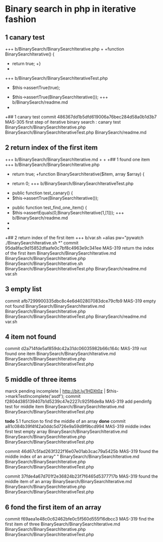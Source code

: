 # Binary search in php in iterative fashion



## 1 canary test

+++ b/BinarySearch/BinarySearchIterative.php
+
+function BinarySearchIterative() {
+  return true;
+}
+
+++ b/BinarySearch/BinarySearchIterativeTest.php
-    $this->assertTrue(true);
+    $this->assertTrue(BinarySearchIterative());
+++ b/BinarySearch/readme.md
+
+## 1 canary test
commit 486367dd1b5dfd619006a76bec284d58a0b1d3b7
     MAS-305 first step of iterative binary search : canary test
BinarySearch/BinarySearchIterative.php
BinarySearch/BinarySearchIterativeTest.php
BinarySearch/readme.md


## 2 return index of the first item
+++ b/BinarySearch/BinarySearchIterative.md
+
+
+## 1 found one item
+++ b/BinarySearch/BinarySearchIterative.php
-  return true;
+function BinarySearchIterative($item, array $array) {
+  return 0;
+++ b/BinarySearch/BinarySearchIterativeTest.php
-  public function test_canary() {
-    $this->assertTrue(BinarySearchIterative());
+  public function test_find_one_item() {
+    $this->assertEquals(0,BinarySearchIterative(1,[1]));
+++ b/BinarySearch/readme.md
+
+
+## 2 return index of the first item
+++ b/var.sh
+alias pw="pywatch ./BinarySearchIterative.sh *"
commit 95da8fac9d15852dfaafe0c7bf8c4963e9c341ee
     MAS-319 return the index of the first item
BinarySearch/BinarySearchIterative.md
BinarySearch/BinarySearchIterative.php
BinarySearch/BinarySearchIterative.sh
BinarySearch/BinarySearchIterativeTest.php
BinarySearch/readme.md
var.sh

## 3 empty list

commit afb7299900335dbc8c4e6d402807083dce79cfb9
     MAS-319 empty not found
BinarySearch/BinarySearchIterative.md
BinarySearch/BinarySearchIterative.php
BinarySearch/BinarySearchIterativeTest.php
BinarySearch/readme.md
var.sh

## 4 item not found

commit d2a714fde5af859dc42a31dc06035982b66c164c
     MAS-319 not found one item
BinarySearch/BinarySearchIterative.md
BinarySearch/BinarySearchIterative.php
BinarySearch/BinarySearchIterativeTest.php

## 5 middle of three items
marck pending incomplete  |  http://bit.ly/1HDXt0z  |  $this->markTestIncomplete('asdf');
commit f2804d385139407b1d5239c47e2227c925f6de8a
     MAS-319 add pendinfg test for middle item
BinarySearch/BinarySearchIterative.md
BinarySearch/BinarySearchIterativeTest.php

__todo__ 5.1 function to find the middle of an array __done__
commit a81c084b39f4f42a0ddc5d726e9a59d9f9bcd994
     MAS-319 middle index first test empty array
BinarySearch/BinarySearchIterative.md
BinarySearch/BinarySearchIterative.php
BinarySearch/BinarySearchIterativeTest.php

commit 46d67c5fad263f322f16e07e01ab3cac79a5425b
     MAS-319 found the middle index of an array"
    "
BinarySearch/BinarySearchIterative.md
BinarySearch/BinarySearchIterative.php
BinarySearch/BinarySearchIterativeTest.php



commit 37fde4a67d701f2e36824b23f7f6465d5377717b
     MAS-319 found the middle item of an array
BinarySearch/BinarySearchIterative.md
BinarySearch/BinarySearchIterative.php
BinarySearch/BinarySearchIterativeTest.php


## 6 fond the first item of an array
commit f69aea1e48c0c62462bfe0c5f560d555f16dbcc3
     MAS-319 find the first item of three
BinarySearch/BinarySearchIterative.md
BinarySearch/BinarySearchIterative.php
BinarySearch/BinarySearchIterativeTest.php
